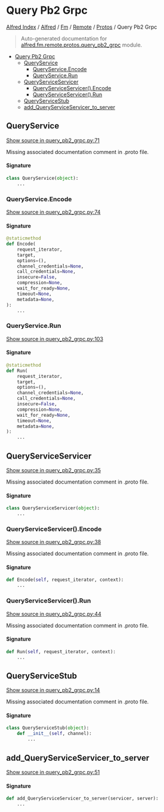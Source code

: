 # Query Pb2 Grpc

[Alfred Index](../../../../README.md#alfred-index) /
[Alfred](../../../index.md#alfred) /
[Fm](../../index.md#fm) /
[Remote](../index.md#remote) /
[Protos](./index.md#protos) /
Query Pb2 Grpc

> Auto-generated documentation for [alfred.fm.remote.protos.query_pb2_grpc](../../../../../alfred/fm/remote/protos/query_pb2_grpc.py) module.

- [Query Pb2 Grpc](#query-pb2-grpc)
  - [QueryService](#queryservice)
    - [QueryService.Encode](#queryserviceencode)
    - [QueryService.Run](#queryservicerun)
  - [QueryServiceServicer](#queryserviceservicer)
    - [QueryServiceServicer().Encode](#queryserviceservicer()encode)
    - [QueryServiceServicer().Run](#queryserviceservicer()run)
  - [QueryServiceStub](#queryservicestub)
  - [add_QueryServiceServicer_to_server](#add_queryserviceservicer_to_server)

## QueryService

[Show source in query_pb2_grpc.py:71](../../../../../alfred/fm/remote/protos/query_pb2_grpc.py#L71)

Missing associated documentation comment in .proto file.

#### Signature

```python
class QueryService(object):
    ...
```

### QueryService.Encode

[Show source in query_pb2_grpc.py:74](../../../../../alfred/fm/remote/protos/query_pb2_grpc.py#L74)

#### Signature

```python
@staticmethod
def Encode(
    request_iterator,
    target,
    options=(),
    channel_credentials=None,
    call_credentials=None,
    insecure=False,
    compression=None,
    wait_for_ready=None,
    timeout=None,
    metadata=None,
):
    ...
```

### QueryService.Run

[Show source in query_pb2_grpc.py:103](../../../../../alfred/fm/remote/protos/query_pb2_grpc.py#L103)

#### Signature

```python
@staticmethod
def Run(
    request_iterator,
    target,
    options=(),
    channel_credentials=None,
    call_credentials=None,
    insecure=False,
    compression=None,
    wait_for_ready=None,
    timeout=None,
    metadata=None,
):
    ...
```



## QueryServiceServicer

[Show source in query_pb2_grpc.py:35](../../../../../alfred/fm/remote/protos/query_pb2_grpc.py#L35)

Missing associated documentation comment in .proto file.

#### Signature

```python
class QueryServiceServicer(object):
    ...
```

### QueryServiceServicer().Encode

[Show source in query_pb2_grpc.py:38](../../../../../alfred/fm/remote/protos/query_pb2_grpc.py#L38)

Missing associated documentation comment in .proto file.

#### Signature

```python
def Encode(self, request_iterator, context):
    ...
```

### QueryServiceServicer().Run

[Show source in query_pb2_grpc.py:44](../../../../../alfred/fm/remote/protos/query_pb2_grpc.py#L44)

Missing associated documentation comment in .proto file.

#### Signature

```python
def Run(self, request_iterator, context):
    ...
```



## QueryServiceStub

[Show source in query_pb2_grpc.py:14](../../../../../alfred/fm/remote/protos/query_pb2_grpc.py#L14)

Missing associated documentation comment in .proto file.

#### Signature

```python
class QueryServiceStub(object):
    def __init__(self, channel):
        ...
```



## add_QueryServiceServicer_to_server

[Show source in query_pb2_grpc.py:51](../../../../../alfred/fm/remote/protos/query_pb2_grpc.py#L51)

#### Signature

```python
def add_QueryServiceServicer_to_server(servicer, server):
    ...
```


